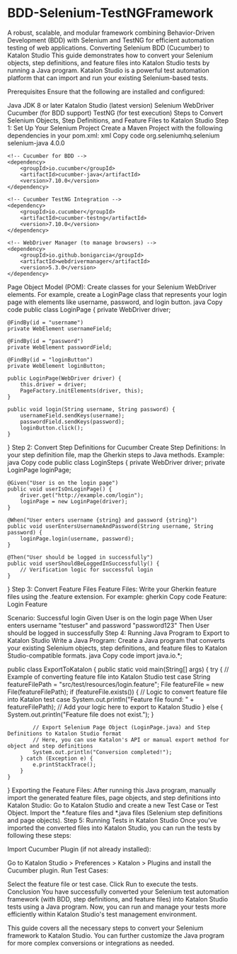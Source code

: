 # BDD-Selenium-TestNGFramework
A robust, scalable, and modular framework combining Behavior-Driven Development (BDD) with Selenium and TestNG for efficient automation testing of web applications.
Converting Selenium BDD (Cucumber) to Katalon Studio
This guide demonstrates how to convert your Selenium objects, step definitions, and feature files into Katalon Studio tests by running a Java program. Katalon Studio is a powerful test automation platform that can import and run your existing Selenium-based tests.

Prerequisites
Ensure that the following are installed and configured:

Java JDK 8 or later
Katalon Studio (latest version)
Selenium WebDriver
Cucumber (for BDD support)
TestNG (for test execution)
Steps to Convert Selenium Objects, Step Definitions, and Feature Files to Katalon Studio
Step 1: Set Up Your Selenium Project
Create a Maven Project with the following dependencies in your pom.xml:
xml
Copy code
<dependencies>
    <!-- Selenium WebDriver -->
    <dependency>
        <groupId>org.seleniumhq.selenium</groupId>
        <artifactId>selenium-java</artifactId>
        <version>4.0.0</version>
    </dependency>

    <!-- Cucumber for BDD -->
    <dependency>
        <groupId>io.cucumber</groupId>
        <artifactId>cucumber-java</artifactId>
        <version>7.10.0</version>
    </dependency>

    <!-- Cucumber TestNG Integration -->
    <dependency>
        <groupId>io.cucumber</groupId>
        <artifactId>cucumber-testng</artifactId>
        <version>7.10.0</version>
    </dependency>

    <!-- WebDriver Manager (to manage browsers) -->
    <dependency>
        <groupId>io.github.bonigarcia</groupId>
        <artifactId>webdrivermanager</artifactId>
        <version>5.3.0</version>
    </dependency>
</dependencies>
Page Object Model (POM): Create classes for your Selenium WebDriver elements. For example, create a LoginPage class that represents your login page with elements like username, password, and login button.
java
Copy code
public class LoginPage {
    private WebDriver driver;

    @FindBy(id = "username")
    private WebElement usernameField;

    @FindBy(id = "password")
    private WebElement passwordField;

    @FindBy(id = "loginButton")
    private WebElement loginButton;

    public LoginPage(WebDriver driver) {
        this.driver = driver;
        PageFactory.initElements(driver, this);
    }

    public void login(String username, String password) {
        usernameField.sendKeys(username);
        passwordField.sendKeys(password);
        loginButton.click();
    }
}
Step 2: Convert Step Definitions for Cucumber
Create Step Definitions: In your step definition file, map the Gherkin steps to Java methods. Example:
java
Copy code
public class LoginSteps {
    private WebDriver driver;
    private LoginPage loginPage;

    @Given("User is on the login page")
    public void userIsOnLoginPage() {
        driver.get("http://example.com/login");
        loginPage = new LoginPage(driver);
    }

    @When("User enters username {string} and password {string}")
    public void userEntersUsernameAndPassword(String username, String password) {
        loginPage.login(username, password);
    }

    @Then("User should be logged in successfully")
    public void userShouldBeLoggedInSuccessfully() {
        // Verification logic for successful login
    }
}
Step 3: Convert Feature Files
Feature Files: Write your Gherkin feature files using the .feature extension. For example:
gherkin
Copy code
Feature: Login Feature

  Scenario: Successful login
    Given User is on the login page
    When User enters username "testuser" and password "password123"
    Then User should be logged in successfully
Step 4: Running Java Program to Export to Katalon Studio
Write a Java Program: Create a Java program that converts your existing Selenium objects, step definitions, and feature files to Katalon Studio-compatible formats.
java
Copy code
import java.io.*;

public class ExportToKatalon {
    public static void main(String[] args) {
        try {
            // Example of converting feature file into Katalon Studio test case
            String featureFilePath = "src/test/resources/login.feature";
            File featureFile = new File(featureFilePath);
            if (featureFile.exists()) {
                // Logic to convert feature file into Katalon test case
                System.out.println("Feature file found: " + featureFilePath);
                // Add your logic here to export to Katalon Studio
            } else {
                System.out.println("Feature file does not exist.");
            }

            // Export Selenium Page Object (LoginPage.java) and Step Definitions to Katalon Studio format
            // Here, you can use Katalon's API or manual export method for object and step definitions
            System.out.println("Conversion completed!");
        } catch (Exception e) {
            e.printStackTrace();
        }
    }
}
Exporting the Feature Files: After running this Java program, manually import the generated feature files, page objects, and step definitions into Katalon Studio:
Go to Katalon Studio and create a new Test Case or Test Object.
Import the *.feature files and *.java files (Selenium step definitions and page objects).
Step 5: Running Tests in Katalon Studio
Once you’ve imported the converted files into Katalon Studio, you can run the tests by following these steps:

Import Cucumber Plugin (if not already installed):

Go to Katalon Studio > Preferences > Katalon > Plugins and install the Cucumber plugin.
Run Test Cases:

Select the feature file or test case.
Click Run to execute the tests.
Conclusion
You have successfully converted your Selenium test automation framework (with BDD, step definitions, and feature files) into Katalon Studio tests using a Java program. Now, you can run and manage your tests more efficiently within Katalon Studio's test management environment.

This guide covers all the necessary steps to convert your Selenium framework to Katalon Studio. You can further customize the Java program for more complex conversions or integrations as needed.
